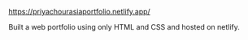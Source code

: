 https://priyachourasiaportfolio.netlify.app/

Built a web portfolio using only HTML and CSS and hosted on netlify.
